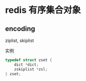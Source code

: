 # redis 有序集合对象

## encoding

ziplist, skiplist

实例

```c
typedef struct zset {
    dict *dict;
    zskiplist *zsl;
} zset;
```
